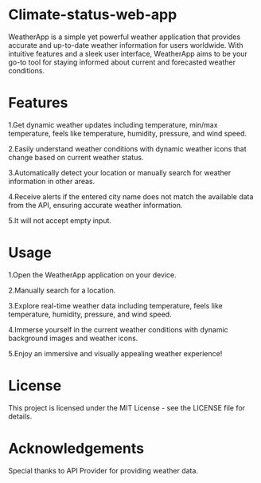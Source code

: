 # Climate-status-web-app
WeatherApp is a simple yet powerful weather application that provides accurate and up-to-date weather information for users worldwide. With intuitive features and a sleek user interface, WeatherApp aims to be your go-to tool for staying informed about current and forecasted weather conditions.

# Features
1.Get dynamic weather updates including temperature, min/max temperature, feels like temperature, humidity, pressure, and wind speed.

2.Easily understand weather conditions with dynamic weather icons that change based on current weather status.

3.Automatically detect your location or manually search for weather information in other areas.

4.Receive alerts if the entered city name does not match the available data from the API, ensuring accurate weather information.

5.It will not accept empty input.

# Usage
1.Open the WeatherApp application on your device.

2.Manually search for a location.

3.Explore real-time weather data including temperature, feels like temperature, humidity, pressure, and wind speed.

4.Immerse yourself in the current weather conditions with dynamic background images and weather icons.

5.Enjoy an immersive and visually appealing weather experience!

# License
This project is licensed under the MIT License - see the LICENSE file for details.

# Acknowledgements
Special thanks to API Provider for providing weather data.



